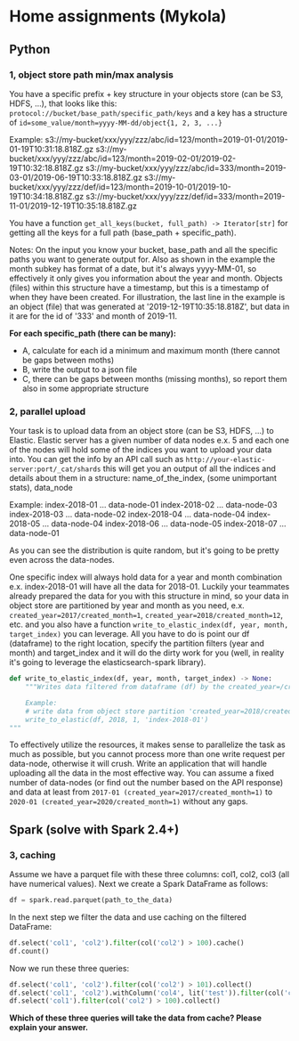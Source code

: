 # Home assignments (Mykola)

## Python

### 1, object store path min/max analysis
You have a specific prefix + key structure in your objects store (can be S3, HDFS, ...), that looks like this:
`protocol://bucket/base_path/specific_path/keys`  and a key has a structure of `id=some_value/month=yyyy-MM-dd/object{1, 2, 3, ...}`

Example:
s3://my-bucket/xxx/yyy/zzz/abc/id=123/month=2019-01-01/2019-01-19T10:31:18.818Z.gz
s3://my-bucket/xxx/yyy/zzz/abc/id=123/month=2019-02-01/2019-02-19T10:32:18.818Z.gz
s3://my-bucket/xxx/yyy/zzz/abc/id=333/month=2019-03-01/2019-06-19T10:33:18.818Z.gz
s3://my-bucket/xxx/yyy/zzz/def/id=123/month=2019-10-01/2019-10-19T10:34:18.818Z.gz
s3://my-bucket/xxx/yyy/zzz/def/id=333/month=2019-11-01/2019-12-19T10:35:18.818Z.gz

You have a function `get_all_keys(bucket, full_path) -> Iterator[str]` for getting all the keys for a full path (base_path + specific_path).

Notes:
On the input you know your bucket, base_path and all the specific paths you want to generate output for.
Also as shown in the example the month subkey has format of a date, but it's always yyyy-MM-01, so effectively it only gives you information about the year and month. Objects (files) within this structure have a timestamp, but this is a timestamp of when they have been created. For illustration, the last line in the example is an object (file) that was generated at '2019-12-19T10:35:18.818Z', but data in it are for the id of '333' and month of 2019-11.

**For each specific_path (there can be many):**
 - A, calculate for each id a minimum and maximum month (there cannot be gaps between moths)
 - B, write the output to a json file
 - C, there can be gaps between months (missing months), so report them also in some appropriate structure

### 2, parallel upload
Your task is to upload data from an object store (can be S3, HDFS, ...) to Elastic.
Elastic server has a given number of data nodes e.x. 5 and each one of the nodes will hold some of the indices you want to upload your data into. You can get the info by an API call such as `http://your-elastic-server:port/_cat/shards` this will get you an output of all the indices and details about them in a structure: name_of_the_index, (some unimportant stats), data_node

Example:
index-2018-01 … data-node-01
index-2018-02 … data-node-03
index-2018-03 … data-node-02
index-2018-04 … data-node-04
index-2018-05 … data-node-04
index-2018-06 … data-node-05
index-2018-07 … data-node-01

As you can see the distribution is quite random, but it's going to be pretty even across the data-nodes.

One specific index will always hold data for a year and month combination e.x. index-2018-01 will have all the data for 2018-01. Luckily your teammates already prepared the data for you with this structure in mind, so your data in object store are partitioned by year and month as you need, e.x. `created_year=2017/created_month=1`, `created_year=2018/created_month=12`, etc. and you also have a function `write_to_elastic_index(df, year, month, target_index)` you can leverage.
All you have to do is point our df (dataframe) to the right location, specify the partition filters (year and month) and target_index and it will do the dirty work for you (well, in reality it's going to leverage the elasticsearch-spark library).

```python
def write_to_elastic_index(df, year, month, target_index) -> None:
    """Writes data filtered from dataframe (df) by the created_year=/created_month partition filter into given Elastic index.

    Example:
    # write data from object store partition 'created_year=2018/created_month=1' into Elasticsearch index named 'index-2018-01'
    write_to_elastic(df, 2018, 1, 'index-2018-01')
"""

```

To effectively utilize the resources, it makes sense to parallelize the task as much as possible, but you cannot process more than one write request per data-node, otherwise it will crush. Write an application that will handle uploading all the data in the most effective way.
You can assume a fixed number of data-nodes (or find out the number based on the API response) and data at least from `2017-01 (created_year=2017/created_month=1)` to `2020-01 (created_year=2020/created_month=1)` without any gaps.


## Spark (solve with Spark 2.4+)

### 3, caching

Assume we have a parquet file with these three columns: col1, col2, col3 (all have numerical values). Next we create a Spark DataFrame as follows:
```python
df = spark.read.parquet(path_to_the_data)
```

In the next step we filter the data and use caching on the filtered DataFrame:
```python
df.select('col1', 'col2').filter(col('col2') > 100).cache()
df.count()
```

Now we run these three queries:
```python
df.select('col1', 'col2').filter(col('col2') > 101).collect()
df.select('col1', 'col2').withColumn('col4', lit('test')).filter(col('col2') > 100).collect()
df.select('col1').filter(col('col2') > 100).collect()
```
**Which of these three queries will take the data from cache? Please explain your answer.**